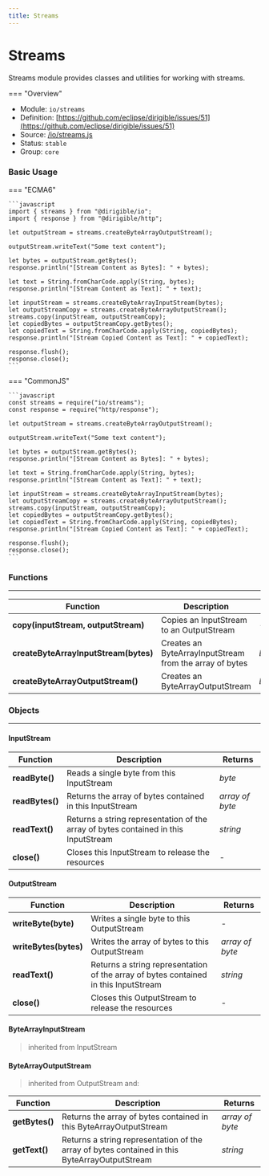 ```yaml
---
title: Streams
---
```


Streams
===

Streams module provides classes and utilities for working with streams.

=== "Overview"
- Module: `io/streams`
- Definition: [https://github.com/eclipse/dirigible/issues/51](https://github.com/eclipse/dirigible/issues/51)
- Source: [/io/streams.js](https://github.com/eclipse/dirigible/blob/master/components/api-io/src/main/resources/META-INF/dirigible/io/streams.js)
- Status: `stable`
- Group: `core`


### Basic Usage

=== "ECMA6"

    ```javascript
    import { streams } from "@dirigible/io";
    import { response } from "@dirigible/http";

    let outputStream = streams.createByteArrayOutputStream();

    outputStream.writeText("Some text content");

    let bytes = outputStream.getBytes();
    response.println("[Stream Content as Bytes]: " + bytes);

    let text = String.fromCharCode.apply(String, bytes);
    response.println("[Stream Content as Text]: " + text);

    let inputStream = streams.createByteArrayInputStream(bytes);
    let outputStreamCopy = streams.createByteArrayOutputStream();
    streams.copy(inputStream, outputStreamCopy);
    let copiedBytes = outputStreamCopy.getBytes();
    let copiedText = String.fromCharCode.apply(String, copiedBytes);
    response.println("[Stream Copied Content as Text]: " + copiedText);

    response.flush();
    response.close();
    ```

=== "CommonJS"

    ```javascript
    const streams = require("io/streams");
    const response = require("http/response");

    let outputStream = streams.createByteArrayOutputStream();

    outputStream.writeText("Some text content");

    let bytes = outputStream.getBytes();
    response.println("[Stream Content as Bytes]: " + bytes);

    let text = String.fromCharCode.apply(String, bytes);
    response.println("[Stream Content as Text]: " + text);

    let inputStream = streams.createByteArrayInputStream(bytes);
    let outputStreamCopy = streams.createByteArrayOutputStream();
    streams.copy(inputStream, outputStreamCopy);
    let copiedBytes = outputStreamCopy.getBytes();
    let copiedText = String.fromCharCode.apply(String, copiedBytes);
    response.println("[Stream Copied Content as Text]: " + copiedText);

    response.flush();
    response.close();
    ```


### Functions

---

Function     | Description | Returns
------------ | ----------- | --------
**copy(inputStream, outputStream)**   | Copies an InputStream to an OutputStream | -
**createByteArrayInputStream(bytes)**   | Creates an ByteArrayInputStream from the array of bytes | *ByteArrayInputStream*
**createByteArrayOutputStream()**   | Creates an ByteArrayOutputStream | *ByteArrayOutputStream*


### Objects

---

#### InputStream

Function     | Description | Returns
------------ | ----------- | --------
**readByte()**   | Reads a single byte from this InputStream | *byte*
**readBytes()**   | Returns the array of bytes contained in this InputStream | *array of byte*
**readText()**   | Returns a string representation of the array of bytes contained in this InputStream | *string*
**close()**   | Closes this InputStream to release the resources | -


#### OutputStream

Function     | Description | Returns
------------ | ----------- | --------
**writeByte(byte)**   | Writes a single byte to this OutputStream | -
**writeBytes(bytes)**   | Writes the array of bytes to this OutputStream | *array of byte*
**readText()**   | Returns a string representation of the array of bytes contained in this InputStream | *string*
**close()**   | Closes this OutputStream to release the resources | -


#### ByteArrayInputStream

> inherited from InputStream

#### ByteArrayOutputStream

> inherited from OutputStream and:

Function     | Description | Returns
------------ | ----------- | --------
**getBytes()**   | Returns the array of bytes contained in this ByteArrayOutputStream | *array of byte*
**getText()**   | Returns a string representation of the array of bytes contained in this ByteArrayOutputStream | *string*
